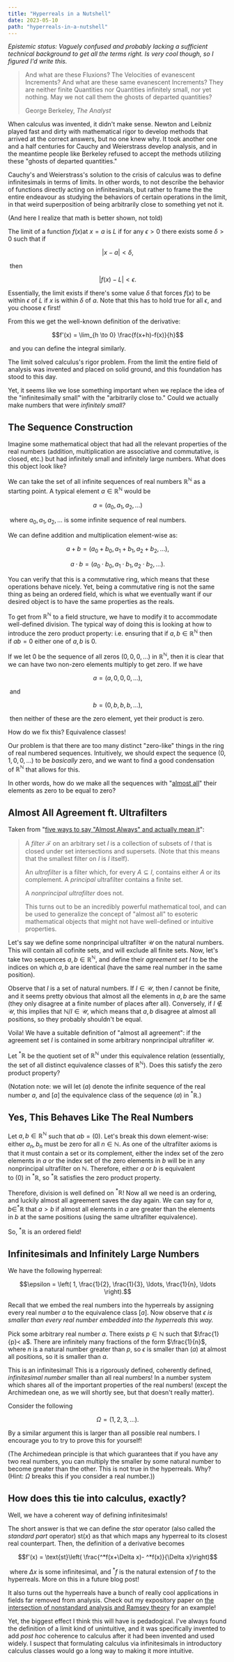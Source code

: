 ```yaml
---
title: "Hyperreals in a Nutshell"
date: 2023-05-10
path: "hyperreals-in-a-nutshell"
---
```


*Epistemic status: Vaguely confused and probably lacking a sufficient technical background to get all the terms right. Is very cool though, so I figured I'd write this.*

> And what are these Fluxions? The Velocities of evanescent Increments? And what are these same evanescent Increments? They are neither finite Quantities nor Quantities infinitely small, nor yet nothing. May we not call them the ghosts of departed quantities?
> 
> George Berkeley, *The Analyst*

When calculus was invented, it didn't make sense. Newton and Leibniz played fast and dirty with mathematical rigor to develop methods that arrived at the correct answers, but no one knew why. It took another one and a half centuries for Cauchy and Weierstrass develop analysis, and in the meantime people like Berkeley refused to accept the methods utilizing these "ghosts of departed quantities."

Cauchy's and Weierstrass's solution to the crisis of calculus was to define infinitesimals in terms of limits. In other words, to not describe the behavior of functions directly acting on infinitesimals, but rather to frame the the entire endeavour as studying the behaviors of certain operations in the limit, in that weird superposition of being arbitrarily close to something yet not it.

(And here I realize that math is better shown, not told)

The limit of a function $f(x)$at $x=a$ is $L$ if for any $\epsilon>0$ there exists some $\delta > 0$ such that if 

$$|x-a|<\delta,$$

 then 

$$|f(x)-L|<\epsilon.$$

Essentially, the limit exists if there's some value $\delta$ that forces $f(x)$ to be within $\epsilon$ of $L$ if $x$ is within $\delta$ of $a$. Note that this has to hold true for all $\epsilon$, and you choose $\epsilon$ first!

From this we get the well-known definition of the derivative: 

$$f'(x) = \lim_{h \to 0} \frac{f(x+h)-f(x)}{h}$$

 and you can define the integral similarly.

The limit solved calculus's rigor problem. From the limit the entire field of analysis was invented and placed on solid ground, and this foundation has stood to this day.

Yet, it seems like we lose something important when we replace the idea of the "infinitesimally small" with the "arbitrarily close to." Could we actually make numbers that were *infinitely small?*

<h2>The Sequence Construction</h2>

Imagine some mathematical object that had all the relevant properties of the real numbers (addition, multiplication are associative and commutative, is closed, etc.) but had infinitely small and infinitely large numbers. What does this object look like?

We can take the set of all infinite sequences of real numbers $\mathbb{R}^\mathbb{N}$ as a starting point. A typical element $a\in\mathbb{R}^\mathbb{N}$ would be 

$$a = (a_0, \, a_1, \, a_2, \ldots)$$

 where $a_0, a_1, a_2, \ldots$ is some infinite sequence of real numbers.

We can define addition and multiplication element-wise as: 

$$a + b = (a_{0} + b_{0}, \, a_{1} + b_{1}, a_{2} + b_{2}, \ldots),$$

$$a \cdot b = (a_0 \cdot b_0, a_1 \cdot b_1, a_2 \cdot b_2, \ldots).$$

You can verify that this is a commutative ring, which means that these operations behave nicely. Yet, being a commutative ring is not the same thing as being an ordered field, which is what we eventually want if our desired object is to have the same properties as the reals.

To get from $\mathbb{R}^\mathbb{N}$ to a field structure, we have to modify it to accommodate well-defined division. The typical way of doing this is looking at how to introduce the zero product property: i.e. ensuring that if $a,b \in \mathbb{R}^\mathbb{N}$ then if $ab = 0$ either one of $a,b$ is $0$.

If we let $0$ be the sequence of all zeros $(0,0,0,\ldots)$ in $\mathbb{R}^\mathbb{N},$ then it is clear that we can have two non-zero elements multiply to get zero. If we have 

$$a = (a, 0, 0, 0, \ldots),$$

 and 

$$b = (0,b,b,b, \ldots),$$

 then neither of these are the zero element, yet their product is zero.

How do we fix this? Equivalence classes!

Our problem is that there are too many distinct "zero-like" things in the ring of real numbered sequences. Intuitively, we should expect the sequence $(0,1,0,0,\ldots)$ to be *basically* zero, and we want to find a good condensation of $\mathbb{R}^\mathbb{N}$ that allows for this.

In other words, how do we make all the sequences with "[almost all](https://www.ykumar.org/almost-always/)" their elements as zero to be equal to zero?

<h2>Almost All Agreement ft. Ultrafilters</h2>

Taken from "[five ways to say "Almost Always" and actually mean it](https://www.ykumar.org/almost-always/)":

> A *filter* $\mathcal{F}$ on an arbitrary set $I$ is a collection of subsets of $I$ that is closed under set intersections and supersets. (Note that this means that the smallest filter on $I$ is $I$ itself).
> 
> An *ultrafilter* is a filter which, for every $A \subseteq I$, contains either $A$ or its complement. A *principal* ultrafilter contains a finite set.
> 
> A *nonprincipal ultrafilter* does not.
> 
> This turns out to be an incredibly powerful mathematical tool, and can be used to generalize the concept of "almost all" to esoteric mathematical objects that might not have well-defined or intuitive properties.

Let's say we define some nonprincipal ultrafilter $\mathcal{U}$ on the natural numbers. This will contain all cofinite sets, and will exclude all finite sets. Now, let's take two sequences $a,b \in \mathbb{R}^\mathbb{N},$ and define their *agreement set* $I$ to be the indices on which $a,b$ are identical (have the same real number in the same position).

Observe that $I$ is a set of natural numbers. If $I \in \mathcal{U},$ then $I$ cannot be finite, and it seems pretty obvious that almost all the elements in $a,b$ are the same (they only disagree at a finite number of places after all). Conversely, if $I \not\in \mathcal{U},$ this implies that $\mathbb{N}/I \in \mathcal{U}$, which means that $a,b$ disagree at almost all positions, so they probably shouldn't be equal.

Voila! We have a suitable definition of "almost all agreement": if the agreement set $I$ is contained in some arbitrary nonprincipal ultrafilter $\mathcal{U}$.

Let $^*\mathbb{R}$ be the quotient set of $\mathbb{R}^\mathbb{N}$ under this equivalence relation (essentially, the set of all distinct equivalence classes of $\mathbb{R}^\mathbb{N}$). Does this satisfy the zero product property?

(Notation note: we will let $(a)$ denote the infinite sequence of the real number $a$, and $[a]$ the equivalence class of the sequence $(a)$ in $^* \mathbb{R}$.)

<h2>Yes, This Behaves Like The Real Numbers</h2>


Let $a,b \in \mathbb{R}^\mathbb{N}$ such that $ab = (0)$. Let's break this down element-wise: either $a_n, b_n$ must be zero for all $n \in \mathbb{N}.$ As one of the ultrafilter axioms is that it must contain a set or its complement, either the index set of the zero elements in $a$ or the index set of the zero elements in $b$ will be in any nonprincipal ultrafilter on $\mathbb{N}.$ Therefore, either $a$ or $b$ is equivalent to $(0)$ in $^* \mathbb{R},$ so $^* \mathbb{R}$ satisfies the zero product property.

Therefore, division is well defined on $^*\mathbb{R}$! Now all we need is an ordering, and luckily almost all agreement saves the day again. We can say for $a,b \in ^*\mathbb{R}$ that $a>b$ if almost all elements in $a$ are greater than the elements in $b$ at the same positions (using the same ultrafilter equivalence).

So, $^*\mathbb{R}$ is an ordered field!

<h2>Infinitesimals and Infinitely Large Numbers</h2>

We have the following hyperreal:

$$\epsilon = \left( 1, \frac{1}{2}, \frac{1}{3}, \ldots, \frac{1}{n}, \ldots \right).$$

Recall that we embed the real numbers into the hyperreals by assigning every real number $a$ to the equivalence class $[a]$. Now observe that $\epsilon$ *is smaller than every real number embedded into the hyperreals this way.*

Pick some arbitrary real number $a$. There exists $p \in \mathbb{N}$ such that $\frac{1}{p}< a$. There are infinitely many fractions of the form $\frac{1}{n}$, where $n$ is a natural number greater than $p$, so $\epsilon$ is smaller than $(a)$ at almost all positions, so it is smaller than $a$.

This is an infinitesimal! This is a rigorously defined, coherently defined, *infinitesimal number* smaller than all real numbers! In a number system which shares all of the important properties of the real numbers! (except the Archimedean one, as we will shortly see, but that doesn't really matter).

Consider the following

$$\Omega = (1,2,3, \ldots).$$

By a similar argument this is larger than all possible real numbers. I encourage you to try to prove this for yourself!

(The Archimedean principle is that which guarantees that if you have any two real numbers, you can multiply the smaller by some natural number to become greater than the other. This is not true in the hyperreals. Why? (Hint: $\Omega$ breaks this if you consider a real number.))

<h2>How does this tie into calculus, exactly?</h2>

Well, we have a coherent way of defining infinitesimals!

The short answer is that we can define the *star* operator (also called the *standard part* operator) $\text{st}(x)$ as that which maps any hyperreal to its closest real counterpart. Then, the definition of a derivative becomes 

$$f'(x) = \text{st}\left( \frac{^*f(x+\Delta x)- ^*f(x)}{\Delta x}\right)$$

 where $\Delta x$ is some infinitesimal, and $^*f$ is the natural extension of $f$ to the hyperreals. More on this in a future blog post!

It also turns out the hyperreals have a bunch of really cool applications in fields far removed from analysis. Check out my expository paper on [the intersection of nonstandard analysis and Ramsey theory](https://ykumar.org/files/Nonstandard_Methods_and_Applications_in_Ramsey_Theory.pdf) for an example!

Yet, the biggest effect I think this will have is pedadogical. I've always found the definition of a limit kind of unintuitive, and it was specifically invented to add *post hoc* coherence to calculus after it had been invented and used widely. I suspect that formulating calculus via infinitesimals in introductory calculus classes would go a long way to making it more intuitive.